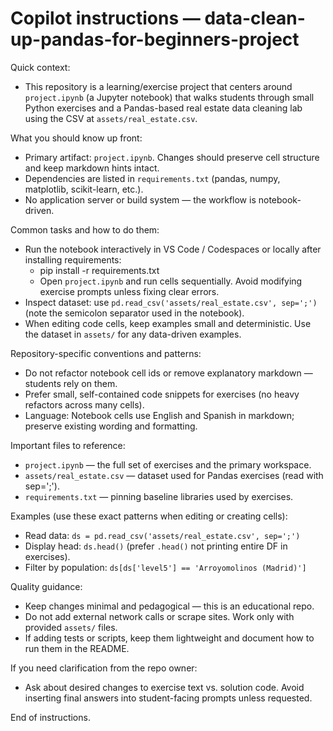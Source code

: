 <!--
Instructions for AI coding agents working on this repository.
Keep this file short (20-50 lines) and focused on repository-specific conventions,
important files, and workflows so an assistant can be productive quickly.
-->

# Copilot instructions — data-clean-up-pandas-for-beginners-project

Quick context:
- This repository is a learning/exercise project that centers around `project.ipynb` (a Jupyter notebook)
  that walks students through small Python exercises and a Pandas-based real estate data cleaning
  lab using the CSV at `assets/real_estate.csv`.

What you should know up front:
- Primary artifact: `project.ipynb`. Changes should preserve cell structure and keep markdown hints intact.
- Dependencies are listed in `requirements.txt` (pandas, numpy, matplotlib, scikit-learn, etc.).
- No application server or build system — the workflow is notebook-driven.

Common tasks and how to do them:
- Run the notebook interactively in VS Code / Codespaces or locally after installing requirements:
  - pip install -r requirements.txt
  - Open `project.ipynb` and run cells sequentially. Avoid modifying exercise prompts unless fixing clear errors.
- Inspect dataset: use `pd.read_csv('assets/real_estate.csv', sep=';')` (note the semicolon separator used in the notebook).
- When editing code cells, keep examples small and deterministic. Use the dataset in `assets/` for any data-driven examples.

Repository-specific conventions and patterns:
- Do not refactor notebook cell ids or remove explanatory markdown — students rely on them.
- Prefer small, self-contained code snippets for exercises (no heavy refactors across many cells).
- Language: Notebook cells use English and Spanish in markdown; preserve existing wording and formatting.

Important files to reference:
- `project.ipynb` — the full set of exercises and the primary workspace.
- `assets/real_estate.csv` — dataset used for Pandas exercises (read with sep=';').
- `requirements.txt` — pinning baseline libraries used by exercises.

Examples (use these exact patterns when editing or creating cells):
- Read data: `ds = pd.read_csv('assets/real_estate.csv', sep=';')`
- Display head: `ds.head()` (prefer `.head()` not printing entire DF in exercises).
- Filter by population: `ds[ds['level5'] == 'Arroyomolinos (Madrid)']`

Quality guidance:
- Keep changes minimal and pedagogical — this is an educational repo.
- Do not add external network calls or scrape sites. Work only with provided `assets/` files.
- If adding tests or scripts, keep them lightweight and document how to run them in the README.

If you need clarification from the repo owner:
- Ask about desired changes to exercise text vs. solution code. Avoid inserting final answers into student-facing prompts unless requested.

End of instructions.

